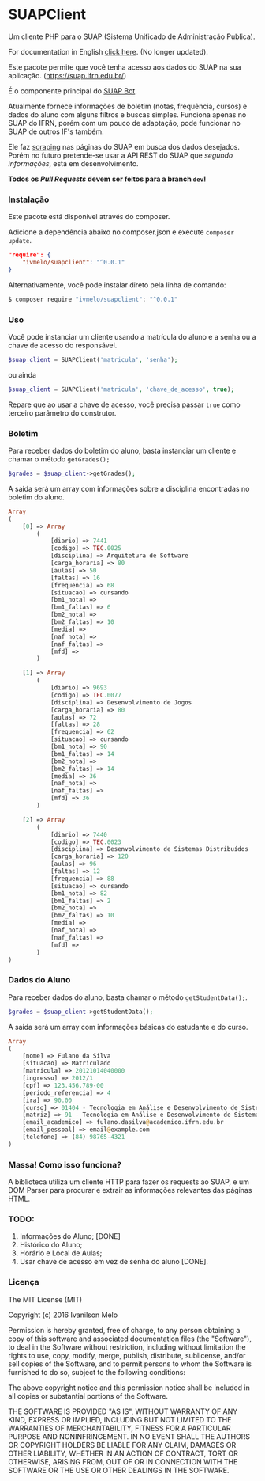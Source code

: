 # SUAPClient
Um cliente PHP para o SUAP (Sistema Unificado de Administração Publica).

For documentation in English [click here](https://github.com/ivmelo/suap-client/blob/master/README_EN.md). (No longer updated).

Este pacote permite que você tenha acesso aos dados do SUAP na sua aplicação. (https://suap.ifrn.edu.br/)

É o componente principal do [SUAP Bot](https://telegram.me/suapbot).

Atualmente fornece informações de boletim (notas, frequência, cursos) e dados do aluno com alguns filtros e buscas simples. Funciona apenas no SUAP do IFRN, porém com um pouco de adaptação, pode funcionar no SUAP de outros IF's também.

Ele faz [scraping](https://en.wikipedia.org/wiki/Web_scraping) nas páginas do SUAP em busca dos dados desejados. Porém no futuro pretende-se usar a API REST do SUAP que _segundo informações_, está em desenvolvimento.

**Todos os _Pull Requests_ devem ser feitos para a branch ```dev```!**

### Instalação
Este pacote está disponível através do composer.

Adicione a dependência abaixo no composer.json e execute ```composer update```.

```json
"require": {
    "ivmelo/suapclient": "^0.0.1"
}
```
Alternativamente, você pode instalar direto pela linha de comando:

```bash
$ composer require "ivmelo/suapclient": "^0.0.1"
```

### Uso
Você pode instanciar um cliente usando a matrícula do aluno e a senha ou a chave de acesso do responsável.

```php
$suap_client = SUAPClient('matricula', 'senha');
```
ou ainda

```php
$suap_client = SUAPClient('matricula', 'chave_de_acesso', true);
```
Repare que ao usar a chave de acesso, você precisa passar ```true``` como terceiro parâmetro do construtor.



### Boletim
Para receber dados do boletim do aluno, basta instanciar um cliente e chamar o método ```getGrades();```

```php
$grades = $suap_client->getGrades();
```

A saída será um array com informações sobre a disciplina encontradas no boletim do aluno.

```php
Array
(
    [0] => Array
        (
            [diario] => 7441
            [codigo] => TEC.0025
            [disciplina] => Arquitetura de Software
            [carga_horaria] => 80
            [aulas] => 50
            [faltas] => 16
            [frequencia] => 68
            [situacao] => cursando
            [bm1_nota] =>
            [bm1_faltas] => 6
            [bm2_nota] =>
            [bm2_faltas] => 10
            [media] =>
            [naf_nota] =>
            [naf_faltas] =>
            [mfd] =>
        )

    [1] => Array
        (
            [diario] => 9693
            [codigo] => TEC.0077
            [disciplina] => Desenvolvimento de Jogos
            [carga_horaria] => 80
            [aulas] => 72
            [faltas] => 28
            [frequencia] => 62
            [situacao] => cursando
            [bm1_nota] => 90
            [bm1_faltas] => 14
            [bm2_nota] =>
            [bm2_faltas] => 14
            [media] => 36
            [naf_nota] =>
            [naf_faltas] =>
            [mfd] => 36
        )

    [2] => Array
        (
            [diario] => 7440
            [codigo] => TEC.0023
            [disciplina] => Desenvolvimento de Sistemas Distribuídos
            [carga_horaria] => 120
            [aulas] => 96
            [faltas] => 12
            [frequencia] => 88
            [situacao] => cursando
            [bm1_nota] => 82
            [bm1_faltas] => 2
            [bm2_nota] =>
            [bm2_faltas] => 10
            [media] =>
            [naf_nota] =>
            [naf_faltas] =>
            [mfd] =>
        )
)

```

### Dados do Aluno
Para receber dados do aluno, basta chamar o método ```getStudentData();```.

```php
$grades = $suap_client->getStudentData();
```

A saída será um array com informações básicas do estudante e do curso.

```php
Array
(
    [nome] => Fulano da Silva
    [situacao] => Matriculado
    [matricula] => 20121014040000
    [ingresso] => 2012/1
    [cpf] => 123.456.789-00
    [periodo_referencia] => 4
    [ira] => 90.00
    [curso] => 01404 - Tecnologia em Análise e Desenvolvimento de Sistemas (2012) - Campus Natal-Central (CAMPUS NATAL - CENTRAL)
    [matriz] => 91 - Tecnologia em Análise e Desenvolvimento de Sistemas (2012)
    [email_academico] => fulano.dasilva@academico.ifrn.edu.br
    [email_pessoal] => email@example.com
    [telefone] => (84) 98765-4321
)

```

### Massa! Como isso funciona?
A biblioteca utiliza um cliente HTTP para fazer os requests ao SUAP, e um DOM Parser para procurar e extrair as informações relevantes das páginas HTML.

### TODO:
1. Informações do Aluno; [DONE]
1. Histórico do Aluno;
1. Horário e Local de Aulas;
1. Usar chave de acesso em vez de senha do aluno [DONE].

### Licença
The MIT License (MIT)

Copyright (c) 2016 Ivanilson Melo

Permission is hereby granted, free of charge, to any person obtaining a copy of this software and associated documentation files (the "Software"), to deal in the Software without restriction, including without limitation the rights to use, copy, modify, merge, publish, distribute, sublicense, and/or sell copies of the Software, and to permit persons to whom the Software is furnished to do so, subject to the following conditions:

The above copyright notice and this permission notice shall be included in all copies or substantial portions of the Software.

THE SOFTWARE IS PROVIDED "AS IS", WITHOUT WARRANTY OF ANY KIND, EXPRESS OR IMPLIED, INCLUDING BUT NOT LIMITED TO THE WARRANTIES OF MERCHANTABILITY, FITNESS FOR A PARTICULAR PURPOSE AND NONINFRINGEMENT. IN NO EVENT SHALL THE AUTHORS OR COPYRIGHT HOLDERS BE LIABLE FOR ANY CLAIM, DAMAGES OR OTHER LIABILITY, WHETHER IN AN ACTION OF CONTRACT, TORT OR OTHERWISE, ARISING FROM, OUT OF OR IN CONNECTION WITH THE SOFTWARE OR THE USE OR OTHER DEALINGS IN THE SOFTWARE.
